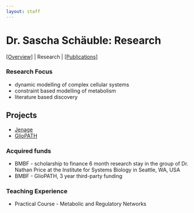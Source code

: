 ```yaml
---
layout: staff
---
```


# Dr. Sascha Schäuble: Research

[[Overview]](https://julielab.github.io/web/staff/Schaeuble/Dr_+Sascha+Sch%C3%A4uble.html) | 
Research | 
[[Publications]](https://julielab.github.io/web/staff/Schaeuble/publication.html)

### Research Focus
* dynamic modelling of complex cellular systems
* constraint based modelling of metabolism
* literature based discovery

## Projects
* [Jenage](http://www.jenage.de/)
* [GlioPATH](http://www.sys-med.de/en/young-investigators/junior-research-alliances/gliopath/)

### Acquired funds
* BMBF - scholarship to finance 6 month research stay in the group of Dr. Nathan Price at the Institute for Systems Biology in Seattle, WA, USA
* BMBF - GlioPATH, 3 year third-party funding

### Teaching Experience
* Practical Course - Metabolic and Regulatory Networks
